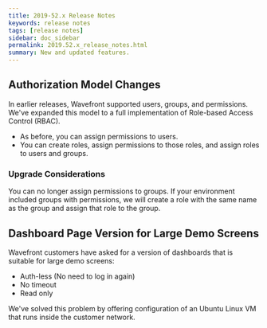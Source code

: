 ```yaml
---
title: 2019-52.x Release Notes
keywords: release notes
tags: [release notes]
sidebar: doc_sidebar
permalink: 2019.52.x_release_notes.html
summary: New and updated features.
---
```


## Authorization Model Changes

In earlier releases, Wavefront supported users, groups, and permissions. We've expanded this model to a full implementation of Role-based Access Control (RBAC).
* As before, you can assign permissions to users.
* You can create roles, assign permissions to those roles, and assign roles to users and groups.

### Upgrade Considerations

You can no longer assign permissions to groups. If your environment included groups with permissions, we will create a role with the same name as the group and assign that role to the group.

## Dashboard Page Version for Large Demo Screens

Wavefront customers have asked for a version of dashboards that is suitable for large demo screens:
* Auth-less (No need to log in again)
* No timeout
* Read only

We've solved this problem by offering configuration of an Ubuntu Linux VM that runs inside the customer network.

<!---https://wavefront.atlassian.net/browse/MONIT-17445--->
